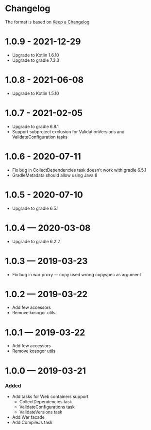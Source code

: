# Changelog
The format is based on [Keep a Changelog](https://keepachangelog.com/en/1.0.0/)

# 1.0.9 - 2021-12-29
* Upgrade to Kotlin 1.6.10
* Upgrade to gradle 7.3.3

# 1.0.8 - 2021-06-08
* Upgrade to Kotlin 1.5.10

# 1.0.7 - 2021-02-05
* Upgrade to gradle 6.8.1
* Support subproject exclusion for ValidationVersions and ValidateConfiguration tasks

# 1.0.6 - 2020-07-11
* Fix bug in CollectDependencies task doesn't work with gradle 6.5.1
* GradleMetadata should allow using Java 8 

# 1.0.5 - 2020-07-10
* Upgrade to gradle 6.5.1

# 1.0.4 — 2020-03-08
* Upgrade to gradle 6.2.2

# 1.0.3 — 2019-03-23
* Fix bug in war proxy -- copy used wrong copyspec as argument

# 1.0.2 — 2019-03-22
* Add few accessors
* Remove kosogor utils

# 1.0.1 — 2019-03-22
* Add few accessors
* Remove kosogor utils

# 1.0.0 — 2019-03-21
### Added
* Add tasks for Web containers support
    * CollectDependencies task
    * ValidateConfigurations task
    * ValidateVersions task
* Add War facade
* Add CompileJs task
